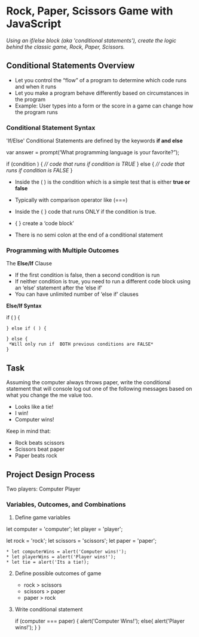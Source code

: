 # Rock, Paper, Scissors Game with JavaScript

*Using an if/else block (aka 'conditional statements'), create the logic behind the classic game, Rock, Paper, Scissors.*

## Conditional Statements Overview
* Let you control the “flow” of a program to determine which code runs and when it runs
* Let you make a program behave differently based on circumstances in the program
* Example: User types into a form or the score in a game can change how the program runs

### Conditional Statement Syntax
'If/Else' Conditional Statements are defined by the keywords **if and else**

var answer = prompt(‘What programming language is your favorite?”);

if (condition ) {
 *// code that runs if condition is TRUE*
} else {
  *// code that runs if condition is FALSE*
}

* Inside the ( ) is the condition which is a simple test that is either **true or false**

* Typically with comparison operator like (===)
* Inside the { } code that runs ONLY if the condition is true.
* { } create a ‘code block’
* There is no semi colon at the end of a conditional statement

### Programming with Multiple Outcomes

The **Else/If** Clause

* If the first condition is false, then a second condition is run
* If neither condition is true, you need to run a different code block using an ‘else’ statement after the ‘else if’
* You can have unlimited number of ‘else if’ clauses

**Else/If Syntax**

  if ( ) {

	} else if ( ) {

	} else {
	 *Will only run if  BOTH previous conditions are FALSE*
	}

## Task
Assuming the computer always throws paper, write the conditional statement that will console log out one of the following messages based on what you change the me value too.

* Looks like a tie!
* I win!
* Computer wins!

Keep in mind that:

* Rock beats scissors
* Scissors beat paper
* Paper beats rock

## Project Design Process

Two players:
Computer
Player

### Variables, Outcomes, and Combinations

1. Define game variables

let computer = 'computer';
let player = 'player';

let rock = 'rock';
let scissors = 'scissors';
let paper = 'paper';

    * let computerWins = alert('Computer wins!');
    * let playerWins = alert('Player wins!');
    * let tie = alert('Its a tie!);

2. Define possible outcomes of game
    * rock > scissors
    * scissors > paper
    * paper > rock

3. Write conditional statement

    if (computer === paper) {
      alert('Computer Wins!');
    else{
      alert('Player wins!');
    }
    }
